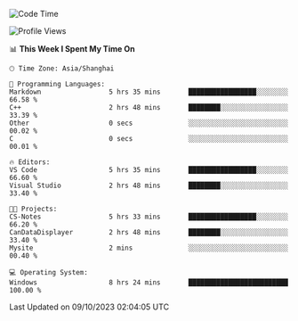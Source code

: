 <!--START_SECTION:waka-->
![Code Time](http://img.shields.io/badge/Code%20Time-1%2C281%20hrs%2023%20mins-blue)

![Profile Views](http://img.shields.io/badge/Profile%20Views-1-blue)

📊 **This Week I Spent My Time On** 

```text
🕑︎ Time Zone: Asia/Shanghai

💬 Programming Languages: 
Markdown                 5 hrs 35 mins       █████████████████░░░░░░░░   66.58 % 
C++                      2 hrs 48 mins       ████████░░░░░░░░░░░░░░░░░   33.39 % 
Other                    0 secs              ░░░░░░░░░░░░░░░░░░░░░░░░░   00.02 % 
C                        0 secs              ░░░░░░░░░░░░░░░░░░░░░░░░░   00.01 % 

🔥 Editors: 
VS Code                  5 hrs 35 mins       █████████████████░░░░░░░░   66.60 % 
Visual Studio            2 hrs 48 mins       ████████░░░░░░░░░░░░░░░░░   33.40 % 

🐱‍💻 Projects: 
CS-Notes                 5 hrs 33 mins       █████████████████░░░░░░░░   66.20 % 
CanDataDisplayer         2 hrs 48 mins       ████████░░░░░░░░░░░░░░░░░   33.40 % 
Mysite                   2 mins              ░░░░░░░░░░░░░░░░░░░░░░░░░   00.40 % 

💻 Operating System: 
Windows                  8 hrs 24 mins       █████████████████████████   100.00 % 
```


 Last Updated on 09/10/2023 02:04:05 UTC
<!--END_SECTION:waka-->